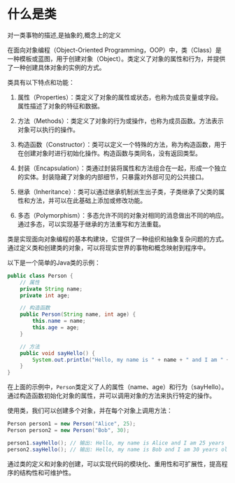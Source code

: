 # 什么是类

对一类事物的描述,是抽象的,概念上的定义

在面向对象编程（Object-Oriented Programming，OOP）中，类（Class）是一种模板或蓝图，用于创建对象（Object）。类定义了对象的属性和行为，并提供了一种创建具体对象的实例的方式。

类具有以下特点和功能：

1. 属性（Properties）：类定义了对象的属性或状态，也称为成员变量或字段。属性描述了对象的特征和数据。

2. 方法（Methods）：类定义了对象的行为或操作，也称为成员函数。方法表示对象可以执行的操作。

3. 构造函数（Constructor）：类可以定义一个特殊的方法，称为构造函数，用于在创建对象时进行初始化操作。构造函数与类同名，没有返回类型。

4. 封装（Encapsulation）：类通过封装将属性和方法组合在一起，形成一个独立的实体。封装隐藏了对象的内部细节，只暴露对外部可见的公共接口。

5. 继承（Inheritance）：类可以通过继承机制派生出子类，子类继承了父类的属性和方法，并可以在此基础上添加或修改功能。

6. 多态（Polymorphism）：多态允许不同的对象对相同的消息做出不同的响应。通过多态，可以实现基于继承的方法重写和方法重载。

类是实现面向对象编程的基本构建块，它提供了一种组织和抽象复杂问题的方式。通过定义类和创建类的对象，可以将现实世界的事物和概念映射到程序中。

以下是一个简单的Java类的示例：

```java
public class Person {
    // 属性
    private String name;
    private int age;

    // 构造函数
    public Person(String name, int age) {
        this.name = name;
        this.age = age;
    }

    // 方法
    public void sayHello() {
        System.out.println("Hello, my name is " + name + " and I am " + age + " years old.");
    }
}
```

在上面的示例中，`Person`类定义了人的属性（name、age）和行为（sayHello）。通过构造函数初始化对象的属性，并可以调用对象的方法来执行特定的操作。

使用类，我们可以创建多个对象，并在每个对象上调用方法：

```java
Person person1 = new Person("Alice", 25);
Person person2 = new Person("Bob", 30);

person1.sayHello(); // 输出: Hello, my name is Alice and I am 25 years old.
person2.sayHello(); // 输出: Hello, my name is Bob and I am 30 years old.
```

通过类的定义和对象的创建，可以实现代码的模块化、重用性和可扩展性，提高程序的结构性和可维护性。

